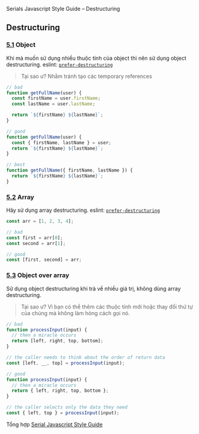 Serials Javascript Style Guide – Destructuring

## Destructuring

<a name="destructuring--object"></a><a name="5.1"></a>
### [5.1](#destructuring--object) Object
Khi mà muốn sử dụng nhiều thuộc tính của object thì nên sử dụng object destructuring. eslint: [`prefer-destructuring`](https://eslint.org/docs/rules/prefer-destructuring)

> Tại sao ư? Nhằm tránh tạo các temporary references

```javascript
// bad
function getFullName(user) {
  const firstName = user.firstName;
  const lastName = user.lastName;

  return `${firstName} ${lastName}`;
}

// good
function getFullName(user) {
  const { firstName, lastName } = user;
  return `${firstName} ${lastName}`;
}

// best
function getFullName({ firstName, lastName }) {
  return `${firstName} ${lastName}`;
}
```

<a name="destructuring--array"></a><a name="5.2"></a>
### [5.2](#destructuring--array) Array
Hãy sử dụng array destructuring. eslint: [`prefer-destructuring`](https://eslint.org/docs/rules/prefer-destructuring)

```javascript
const arr = [1, 2, 3, 4];

// bad
const first = arr[0];
const second = arr[1];

// good
const [first, second] = arr;
```

<a name="destructuring--object-over-array"></a><a name="5.3"></a>
### [5.3](#destructuring--object-over-array) Object over array
Sử dụng object destructuring khi trả về nhiều giá trị, không dùng array destructuring.

> Tại sao ư? Vì bạn có thể thêm các thuộc tính mới hoặc thay đổi thứ tự của chúng mà không làm hỏng cách gọi nó.

```javascript
// bad
function processInput(input) {
  // then a miracle occurs
  return [left, right, top, bottom];
}

// the caller needs to think about the order of return data
const [left, __, top] = processInput(input);

// good
function processInput(input) {
  // then a miracle occurs
  return { left, right, top, bottom };
}

// the caller selects only the data they need
const { left, top } = processInput(input);
```

Tổng hợp [Serial Javascript Style Guide](/2019/05/17/serials-javascript-style-guide/)